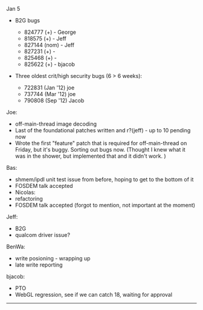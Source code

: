 Jan 5


* B2G bugs
   * 824777 (+) - George
   * 818575 (+) - Jeff
   * 827144 (nom) - Jeff
   * 827231 (+) - 
   * 825468 (+) - 
   * 825622 (+) - bjacob



* Three oldest crit/high security bugs (6 > 6 weeks):
   * 722831 (Jan '12) joe
   * 737744 (Mar '12) joe
   * 790808 (Sep '12) Jacob

Joe:
* off-main-thread image decoding 
* Last of the foundational patches written and r?(jeff) - up to 10  pending now 
* Wrote the first "feature" patch that is required for off-main-thread  on Friday, but it's buggy. Sorting out bugs now. (Thought I knew what it  was in the shower, but implemented that and it didn't work.  ) 

Bas:
* shmem/ipdl unit test issue from before, hoping to get to the bottom of it
* FOSDEM talk accepted
* Nicolas:
* refactoring
* FOSDEM talk accepted (forgot to mention, not important at the moment)

Jeff:
* B2G
* qualcom driver issue?

BenWa:
* write posioning - wrapping up
* late write reporting

bjacob:
* PTO
* WebGL regression, see if we can catch 18, waiting for approval

________________


